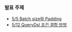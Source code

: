 ### 발표 주제

- [5/5 Batch size와 Padding](https://github.com/Miensoap/9oormthonUniv-spring-sutdy/issues/2)
- [5/12 QueryDsl 조건 결합 방법](https://github.com/Miensoap/9oormthonUniv-spring-sutdy/issues/4)

